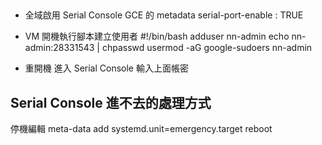 ## 

* 全域啟用 Serial Console
GCE 的 metadata
serial-port-enable : TRUE


* VM 開機執行腳本建立使用者
#!/bin/bash
adduser nn-admin
echo nn-admin:28331543 | chpasswd
usermod -aG google-sudoers nn-admin

* 重開機
進入 Serial Console 輸入上面帳密
 
## Serial Console 進不去的處理方式
停機編輯 meta-data
add systemd.unit=emergency.target
reboot